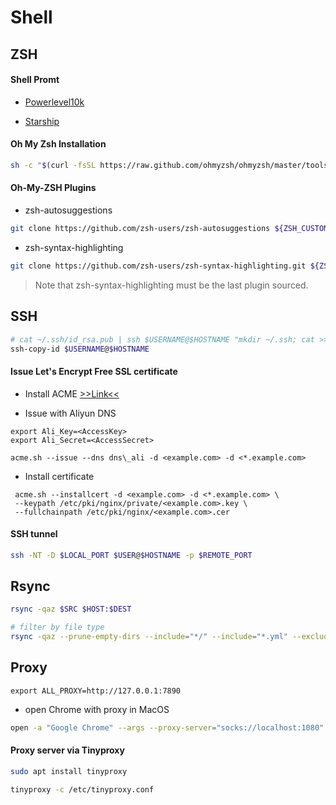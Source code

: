 # Shell

## ZSH

#### Shell Promt

- [Powerlevel10k](https://github.com/romkatv/powerlevel10k#installation)

- [Starship](https://starship.rs/guide/#%F0%9F%9A%80-installation)

#### Oh My Zsh Installation

```sh
sh -c "$(curl -fsSL https://raw.github.com/ohmyzsh/ohmyzsh/master/tools/install.sh)"
```

#### Oh-My-ZSH Plugins

- zsh-autosuggestions

```sh
git clone https://github.com/zsh-users/zsh-autosuggestions ${ZSH_CUSTOM:-~/.oh-my-zsh/custom}/plugins/zsh-autosuggestions
```

- zsh-syntax-highlighting

```sh
git clone https://github.com/zsh-users/zsh-syntax-highlighting.git ${ZSH_CUSTOM:-~/.oh-my-zsh/custom}/plugins/zsh-syntax-highlighting
```

> Note that zsh-syntax-highlighting must be the last plugin sourced.


## SSH

```sh
# cat ~/.ssh/id_rsa.pub | ssh $USERNAME@$HOSTNAME "mkdir ~/.ssh; cat >> ~/.ssh/authorized_keys"
ssh-copy-id $USERNAME@$HOSTNAME
```

#### Issue Let's Encrypt Free SSL certificate

- Install ACME [>>Link<<](https://github.com/acmesh-official/acme.sh/wiki/How-to-install)

- Issue with Aliyun DNS

```shell
export Ali_Key=<AccessKey>
export Ali_Secret=<AccessSecret>

acme.sh --issue --dns dns\_ali -d <example.com> -d <*.example.com>
```

- Install certificate

```shell
 acme.sh --installcert -d <example.com> -d <*.example.com> \
 --keypath /etc/pki/nginx/private/<example.com>.key \
 --fullchainpath /etc/pki/nginx/<example.com>.cer
```

#### SSH tunnel

```sh
ssh -NT -D $LOCAL_PORT $USER@$HOSTNAME -p $REMOTE_PORT
```

## Rsync

```sh
rsync -qaz $SRC $HOST:$DEST

# filter by file type
rsync -qaz --prune-empty-dirs --include="*/" --include="*.yml" --exclude="*" $SRC $HOST:$DEST
```

## Proxy

```
export ALL_PROXY=http://127.0.0.1:7890
```

- open Chrome with proxy in MacOS

```sh
open -a "Google Chrome" --args --proxy-server="socks://localhost:1080"
```


#### Proxy server via Tinyproxy

```sh
sudo apt install tinyproxy

tinyproxy -c /etc/tinyproxy.conf
```

